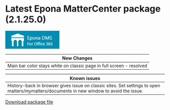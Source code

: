 <h1>Latest Epona MatterCenter package (2.1.25.0)</h1>
<img src="../EponaMC_logo.png">


|New Changes|
--- |
|Main bar color stays white on classic page in full screen - resolved|



|Known issues|
--- |
|History-back in browser gives issue on classic sites. Set settings to open matters/mymatters/documents in new window to avoid the issue.|


<a href="./epona-dms-legal.sppkg" target="_blank">Download package file</a>